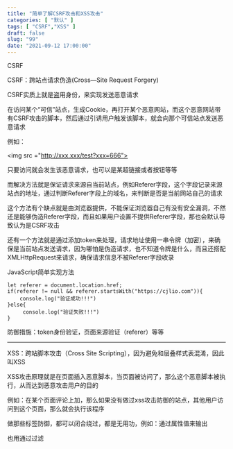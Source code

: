 ```yaml
---
title: "简单了解CSRF攻击和XSS攻击"
categories: [ "默认" ]
tags: [ "CSRF","XSS" ]
draft: false
slug: "99"
date: "2021-09-12 17:00:00"
---
```


CSRF

CSRF：跨站点请求伪造(Cross—Site Request Forgery)

CSRF实质上就是盗用身份，来实现发送恶意请求

在访问某个“可信”站点，生成Cookie，再打开某个恶意网站，而这个恶意网站带有CSRF攻击的脚本，然后通过引诱用户触发该脚本，就会向那个可信站点发送恶意请求

例如：

\<img src ="http://xxx.xxx/test?xxx=666">

只要访问就会发生该恶意请求，也可以是某超链接或者按钮等等


而解决方法就是保证请求来源自当前站点，例如Referer字段，这个字段记录来源站点的地址，通过判断Referer字段上的域名，来判断是否是当前网站自己的请求

这个方法有个缺点就是由浏览器提供，不能保证浏览器自己有没有安全漏洞，不然还是能够伪造Referer字段，而且如果用户设置不提供Referer字段，那也会默认导致认为是CSRF攻击

还有一个方法就是通过添加token来处理，请求地址使用一串令牌（加密），来确保是当前站点发送请求，因为哪怕是伪造请求，也不知道令牌是什么，而且还搭配XMLHttpRequest来请求，确保请求信息不被Referer字段收录



JavaScript简单实现方法

    let referer = document.location.href;
    if(referer != null && referer.startsWith("https://cjlio.com")){
        console.log("验证成功!!!")
    }else{
         console.log("验证失败!!!")
    }



防御措施：token身份验证，页面来源验证（referer）等等




---


XSS：跨站脚本攻击（Cross Site Scripting），因为避免和层叠样式表混淆，因此叫XSS

XSS攻击原理就是在页面插入恶意脚本，当页面被访问了，那么这个恶意脚本被执行，从而达到恶意攻击用户的目的

例如：在某个页面评论上加<script>alert('hack')</script>，那么如果没有做过xss攻击防御的站点，其他用户访问到这个页面，那么就会执行该程序


做那些标签防御，都可以闭合绕过，都是无用功，例如：通过属性值来输出


也用通过过滤<script>标签的，但是可以通过大小写绕过（html不区分大小写）


简单的防御方法：

通过严格的过滤白名单来过滤，限制输入值的类型

html实体编码转义，htmlspecialchars()或者htmlentities()

X-XSS-Protection


xss和csrf的区别：csrf是利用网站的自动执行的接口，依赖于用户已经登录页面（Cookie），而且xss是在页面插入js，来恶意执行js脚本的内容

---




同源策略（Same-origin Policy）：只有协议，域名，端口号都相同才满足同源，否则就是跨域


同源策略是浏览器提供的安全策略，限制某个脚本的加载范围（隔离潜在恶意脚本的安全机制）

可以限制脚本无法读取Cookie，LocalStorage和IndexDB，无法操作dom（无法获取dom），请求不能发送等等

跨域通信的方式：jsonp，hash，postmessage，websocket，cors

同域可以使用ajax，cors（支持同源通信，也是支持跨域），websocket（不受同源策略限制）进行通信


内容安全策略（Content Security Policy）：可以一定程度上免疫或者削弱XSS攻击

内容安全策略实质上就是告诉浏览器，什么东西可以加载执行，什么东西不能加载执行，内容安全策略的实现和操作都由浏览器完成，只需要提供配置就好

要开启CSP需要服务器返回Content-Security-Policy头部


html也可以配置该策略，例如：

<meta http-equiv="Content-Security-Policy" content="default-src 'self'; img-src https://*;">


其中img-src对应的指定图像或者图标的有效来源


常用的有img-src，font-src，script-src，style-src等等



CSRF


X-Frame-Options：DENY/SAMEORIGIN


可以利用Cookie的SameSite属性，这个属性有3个值，分别是Strict，Lax，None，主要用的就是Strict属性值

Strict：完全禁止第三方Cookie，只有当目前网页的url和请求目标一致才会发生Cookie



中间人攻击可以通过开启https来进行大部分的攻击免疫（https中间人攻击还是存在的）


















